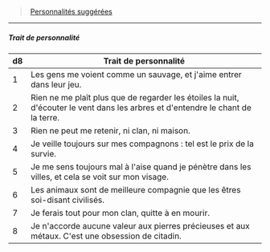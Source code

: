 ﻿> [Personnalités suggérées](hd_background_primitif_personnalites_suggerees.md)

---

##### Trait de personnalité

|d8|Trait de personnalité|
|---|---|
|1|Les gens me voient comme un sauvage, et j'aime entrer dans leur jeu.|
|2|Rien ne me plaît plus que de regarder les étoiles la nuit, d'écouter le vent dans les arbres et d'entendre le chant de la terre.|
|3|Rien ne peut me retenir, ni clan, ni maison.|
|4|Je veille toujours sur mes compagnons : tel est le prix de la survie.|
|5|Je me sens toujours mal à l'aise quand je pénètre dans les villes, et cela se voit sur mon visage.|
|6|Les animaux sont de meilleure compagnie que les êtres soi-disant civilisés.|
|7|Je ferais tout pour mon clan, quitte à en mourir.|
|8|Je n'accorde aucune valeur aux pierres précieuses et aux métaux. C'est une obsession de citadin.|

